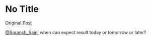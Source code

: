 # No Title

[Original Post](https://discourse.onlinedegree.iitm.ac.in/t/169029/431)

<p><a class="mention" href="/u/saransh_saini">@Saransh_Saini</a> when can expect result today or tomorrow or later?</p>